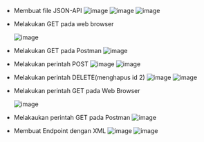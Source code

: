 - Membuat file JSON-API
  ![image](https://github.com/user-attachments/assets/0592d06e-4ddd-4264-8f17-40008efdd9be)
  ![image](https://github.com/user-attachments/assets/5cd890be-48cb-4d53-8559-3c2b7be8ac08)
  ![image](https://github.com/user-attachments/assets/205b593f-dcd5-4dce-8680-3ec5cd4667a0)


- Melakukan GET pada web browser
  
  ![image](https://github.com/user-attachments/assets/2d1d90a1-b299-48bb-b1ba-3c33ea07b11e)


- Melakukan GET pada Postman
  ![image](https://github.com/user-attachments/assets/feeed1b8-0cec-4be8-b17d-868f70ab9b6e)


- Melakukan perintah POST
  ![image](https://github.com/user-attachments/assets/c25db5cf-c47b-406c-8037-5d888d1d297e)
  ![image](https://github.com/user-attachments/assets/551a09a1-16ec-4194-ac60-600763835e85)

- Melakukan perintah DELETE(menghapus id 2)
  ![image](https://github.com/user-attachments/assets/bb332c36-8659-4880-b698-036a11efeeb9)
  ![image](https://github.com/user-attachments/assets/4b41404a-9057-4fa3-bc32-093cbf235d20)


- Melakukan perintah GET pada Web Browser
  
  ![image](https://github.com/user-attachments/assets/14750ea8-81fb-493b-a16f-d4e187a0193c)


- Melakaukan perintah GET pada Postman
  ![image](https://github.com/user-attachments/assets/49cc68d6-17bf-4590-b394-663beb176c1d)


- Membuat Endpoint dengan XML
  ![image](https://github.com/user-attachments/assets/018593b0-5d80-4de3-9810-2d5a82121ff1)
  ![image](https://github.com/user-attachments/assets/c19d522b-5cb5-47e1-9b42-067e74383d17)













